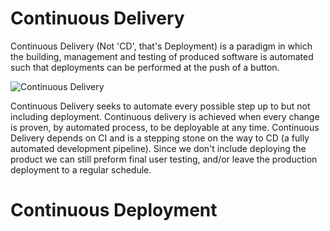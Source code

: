 # Continuous Delivery
Continuous Delivery (Not 'CD', that's Deployment) is a paradigm in which the building, management and testing of produced software is automated such that deployments can be performed at the push of a button.  
  
![Continuous Delivery]()  

Continuous Delivery seeks to automate every possible step up to but not including deployment. Continuous delivery is achieved when every change is proven, by automated process, to be deployable at any time. Continuous Delivery depends on CI and is a stepping stone on the way to CD (a fully automated development pipeline). Since we don't include deploying the product we can still preform final user testing, and/or leave the production deployment to a regular schedule.

# Continuous Deployment
